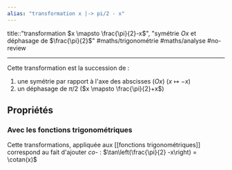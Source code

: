 ```yaml
---
alias: "transformation x |-> pi/2 - x"
---
```

title::"transformation $x \mapsto \frac{\pi}{2}-x$", "symétrie $Ox$ et déphasage de $\frac{\pi}{2}$"
#maths/trigonométrie #maths/analyse #no-review 

----

Cette transformation est la succession de :
 1. une symétrie par rapport à l'axe des abscisses ($Ox$) ($x \mapsto -x$)
 2. un déphasage de $\pi/2$ ($x \mapsto \frac{\pi}{2}+x$)


## Propriétés

### Avec les fonctions trigonométriques
Cette transformations, appliquée aux [[fonctions trigonométriques]] correspond au fait d'ajouter _co-_ : $\tan\left(\frac{\pi}{2} -x\right) = \cotan(x)$

